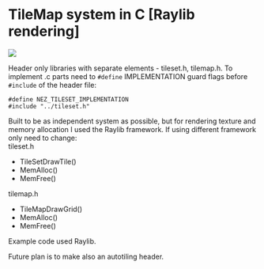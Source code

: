 # TileMap system in C [Raylib rendering]

![](https://github.com/nezvers/TileMap/raw/master/Resource/Preview.gif)

Header only libraries with separate elements - tileset.h, tilemap.h.
To implement .c parts need to `#define` IMPLEMENTATION guard flags before `#include` of the header file:    
```
#define NEZ_TILESET_IMPLEMENTATION
#include "../tileset.h"
```

Built to be as independent system as possible, but for rendering texture and memory allocation I used the Raylib framework.
If using different framework only need to change:    
tileset.h    
- TileSetDrawTile()
- MemAlloc()
- MemFree()

tilemap.h
- TileMapDrawGrid()
- MemAlloc()
- MemFree()

Example code used Raylib.

Future plan is to make also an autotiling header.
